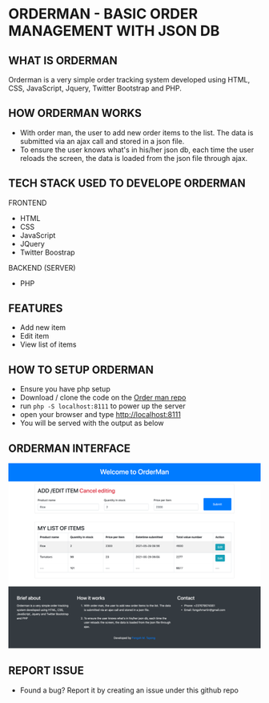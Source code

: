 # ORDERMAN - BASIC ORDER MANAGEMENT WITH JSON DB

## WHAT IS ORDERMAN

Orderman is a very simple order tracking system developed using HTML, CSS, JavaScript, Jquery, Twitter Bootstrap and PHP.

## HOW ORDERMAN WORKS

- With order man, the user to add new order items to the list. The data is submitted via an ajax call and stored in a json file. 
- To ensure the user knows what's in his/her json db, each time the user reloads the screen, the data is loaded from the json file through ajax.

## TECH STACK USED TO DEVELOPE ORDERMAN

FRONTEND
- HTML
- CSS
- JavaScript
- JQuery
- Twitter Boostrap

BACKEND (SERVER)
- PHP 

## FEATURES

- Add new item
- Edit item
- View list of items



## HOW TO SETUP ORDERMAN

- Ensure you have php setup
- Download / clone the code on the [Order man repo](https://github.com/bosz/orderman)   
- run `php -S localhost:8111` to power up the server
- open your browser and type [http://localhost:8111](http://localhost:8111)  
- You will be served with the output as below


## ORDERMAN INTERFACE

![Order man interface](screenshot.png?raw=true "Order man interface")

## REPORT ISSUE

- Found a bug? Report it by creating an issue under this github repo

